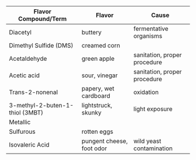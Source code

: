 
Flavor Compound/Term | Flavor | Cause
--|--|--
Diacetyl | buttery | fermentative organisms
Dimethyl Sulfide (DMS) | creamed corn |
Acetaldehyde | green apple | sanitation, proper procedure
Acetic acid | sour, vinegar | sanitation, proper procedure
Trans-2-nonenal | papery, wet cardboard | oxidation
3-methyl-2-buten-1-thiol (3MBT) | lightstruck, skunky | light exposure
Metallic | |
Sulfurous | rotten eggs |
Isovaleric Acid | pungent cheese, foot odor | wild yeast contamination